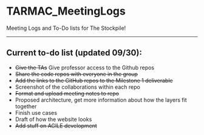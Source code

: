 # TARMAC_MeetingLogs
Meeting Logs and To-Do lists for The Stockpile!
***
## Current to-do list (updated 09/30):
* ~~Give the TAs~~ Give professor access to the Github repos
* ~~Share the code repos with everyone in the group~~
* ~~Add the links to the GitHub repos to the Milestone 1 deliverable~~
* Screenshot of the collaborations within each repo
* ~~Format and upload meeting notes to repo~~
* Proposed architecture, get more information about how the layers fit together
* Finish use cases
* Draft of how the website looks
* ~~Add stuff on AGILE development~~
